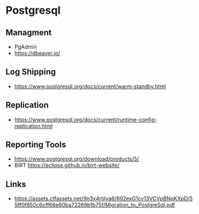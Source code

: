 # Postgresql

## Managment
- PgAdmin
- https://dbeaver.io/

## Log Shipping
- https://www.postgresql.org/docs/current/warm-standby.html

## Replication
- https://www.postgresql.org/docs/current/runtime-config-replication.html

## Reporting Tools
- https://www.postgresql.org/download/products/5/
- BIRT https://eclipse.github.io/birt-website/

## Links
- https://assets.ctfassets.net/9n3x4rtjlya6/692exG1cv13VCVpBNqKXpD/55ff0f850c6cff66e60ba72269b1b75f/Migration_to_PostgreSql.pdf
